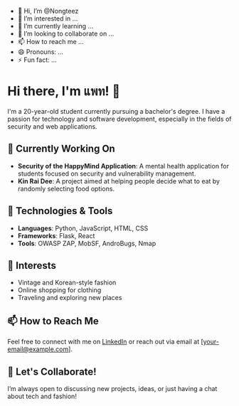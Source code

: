 - 👋 Hi, I’m @Nongteez
- 👀 I’m interested in ...
- 🌱 I’m currently learning ...
- 💞️ I’m looking to collaborate on ...
- 📫 How to reach me ...
- 😄 Pronouns: ...
- ⚡ Fun fact: ...

<!---
Nongteez/Nongteez is a ✨ special ✨ repository because its `README.md` (this file) appears on your GitHub profile.
You can click the Preview link to take a look at your changes.
--->
# Hi there, I'm แพท! 👋

I'm a 20-year-old student currently pursuing a bachelor's degree. I have a passion for technology and software development, especially in the fields of security and web applications.

## 🌱 Currently Working On

- **Security of the HappyMind Application**: A mental health application for students focused on security and vulnerability management.
- **Kin Rai Dee**: A project aimed at helping people decide what to eat by randomly selecting food options.

## 🔧 Technologies & Tools

- **Languages**: Python, JavaScript, HTML, CSS
- **Frameworks**: Flask, React
- **Tools**: OWASP ZAP, MobSF, AndroBugs, Nmap

## 🎨 Interests

- Vintage and Korean-style fashion
- Online shopping for clothing
- Traveling and exploring new places

## 📫 How to Reach Me

Feel free to connect with me on [LinkedIn](your-linkedin-url) or reach out via email at [your-email@example.com].

## 🌟 Let's Collaborate!

I’m always open to discussing new projects, ideas, or just having a chat about tech and fashion!
